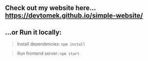 ## Check out my website here... https://devtomek.github.io/simple-website/

## ...or Run it locally:

> Install dependencies: <code>npm install</code>

> Run frontend server: <code>npm start</code>

